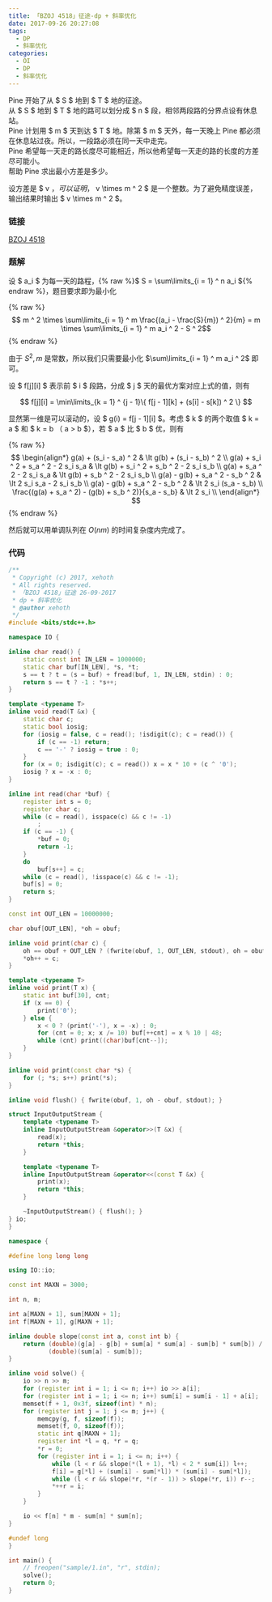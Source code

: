 ```yaml
---
title: 「BZOJ 4518」征途-dp + 斜率优化
date: 2017-09-26 20:27:08
tags:
  - DP
  - 斜率优化
categories:
  - OI
  - DP
  - 斜率优化
---
```

Pine 开始了从 $ S $ 地到 $ T $ 地的征途。  
从 $ S $ 地到 $ T $ 地的路可以划分成 $ n $ 段，相邻两段路的分界点设有休息站。  
Pine 计划用 $ m $ 天到达 $ T $ 地。除第 $ m $ 天外，每一天晚上 Pine 都必须在休息站过夜。所以，一段路必须在同一天中走完。  
Pine 希望每一天走的路长度尽可能相近，所以他希望每一天走的路的长度的方差尽可能小。  
帮助 Pine 求出最小方差是多少。

设方差是 $ v $，可以证明，$ v \times m ^ 2 $ 是一个整数。为了避免精度误差，输出结果时输出 $ v \times m ^ 2 $。

<!-- more -->

### 链接
[BZOJ 4518](http://www.lydsy.com/JudgeOnline/problem.php?id=4518)

### 题解
设 $ a_i $ 为每一天的路程，{% raw %}$ S = \sum\limits_{i = 1} ^ n a_i ${% endraw %}，题目要求即为最小化

{% raw %}$$
m ^ 2 \times \sum\limits_{i = 1} ^ m \frac{(a_i - \frac{S}{m}) ^ 2}{m} = m \times \sum\limits_{i = 1} ^ m a_i ^ 2 - S ^ 2$${% endraw %}

由于 $S ^ 2, m$ 是常数，所以我们只需要最小化 $\sum\limits_{i = 1} ^ m a_i ^ 2$ 即可。

设 $ f[j][i] $ 表示前 $ i $ 段路，分成 $ j $ 天的最优方案对应上式的值，则有

$$ f[j][i] = \min\limits_{k = 1} ^ {j - 1}\{ f[j - 1][k] + (s[i] - s[k]) ^ 2 \} $$

显然第一维是可以滚动的，设 $ g(i) = f[j - 1][i] $。考虑 $ k $ 的两个取值 $ k = a $ 和 $ k = b $（$ a > b $），若 $ a $ 比 $ b $ 优，则有

{% raw %}$$
\begin{align*}
g(a) + (s_i - s_a) ^ 2 & \lt g(b) + (s_i - s_b) ^ 2 \\
g(a) + s_i ^ 2 + s_a ^ 2 - 2 s_i s_a & \lt g(b) + s_i ^ 2 + s_b ^ 2 - 2 s_i s_b \\
g(a) + s_a ^ 2 - 2 s_i s_a & \lt g(b) + s_b ^ 2 - 2 s_i s_b \\
g(a) - g(b) + s_a ^ 2 - s_b ^ 2 & \lt 2 s_i s_a - 2 s_i s_b \\
g(a) - g(b) + s_a ^ 2 - s_b ^ 2 & \lt 2 s_i (s_a - s_b) \\
\frac{(g(a) + s_a ^ 2) - (g(b) + s_b ^ 2)}{s_a - s_b} & \lt 2 s_i \\
\end{align*}
$${% endraw %}

然后就可以用单调队列在 $O(nm)$ 的时间复杂度内完成了。

### 代码
``` cpp
/**
 * Copyright (c) 2017, xehoth
 * All rights reserved.
 * 「BZOJ 4518」征途 26-09-2017
 * dp + 斜率优化
 * @author xehoth
 */
#include <bits/stdc++.h>

namespace IO {

inline char read() {
    static const int IN_LEN = 1000000;
    static char buf[IN_LEN], *s, *t;
    s == t ? t = (s = buf) + fread(buf, 1, IN_LEN, stdin) : 0;
    return s == t ? -1 : *s++;
}

template <typename T>
inline void read(T &x) {
    static char c;
    static bool iosig;
    for (iosig = false, c = read(); !isdigit(c); c = read()) {
        if (c == -1) return;
        c == '-' ? iosig = true : 0;
    }
    for (x = 0; isdigit(c); c = read()) x = x * 10 + (c ^ '0');
    iosig ? x = -x : 0;
}

inline int read(char *buf) {
    register int s = 0;
    register char c;
    while (c = read(), isspace(c) && c != -1)
        ;
    if (c == -1) {
        *buf = 0;
        return -1;
    }
    do
        buf[s++] = c;
    while (c = read(), !isspace(c) && c != -1);
    buf[s] = 0;
    return s;
}

const int OUT_LEN = 10000000;

char obuf[OUT_LEN], *oh = obuf;

inline void print(char c) {
    oh == obuf + OUT_LEN ? (fwrite(obuf, 1, OUT_LEN, stdout), oh = obuf) : 0;
    *oh++ = c;
}

template <typename T>
inline void print(T x) {
    static int buf[30], cnt;
    if (x == 0) {
        print('0');
    } else {
        x < 0 ? (print('-'), x = -x) : 0;
        for (cnt = 0; x; x /= 10) buf[++cnt] = x % 10 | 48;
        while (cnt) print((char)buf[cnt--]);
    }
}

inline void print(const char *s) {
    for (; *s; s++) print(*s);
}

inline void flush() { fwrite(obuf, 1, oh - obuf, stdout); }

struct InputOutputStream {
    template <typename T>
    inline InputOutputStream &operator>>(T &x) {
        read(x);
        return *this;
    }

    template <typename T>
    inline InputOutputStream &operator<<(const T &x) {
        print(x);
        return *this;
    }

    ~InputOutputStream() { flush(); }
} io;
}

namespace {

#define long long long

using IO::io;

const int MAXN = 3000;

int n, m;

int a[MAXN + 1], sum[MAXN + 1];
int f[MAXN + 1], g[MAXN + 1];

inline double slope(const int a, const int b) {
    return (double)(g[a] - g[b] + sum[a] * sum[a] - sum[b] * sum[b]) /
           (double)(sum[a] - sum[b]);
}

inline void solve() {
    io >> n >> m;
    for (register int i = 1; i <= n; i++) io >> a[i];
    for (register int i = 1; i <= n; i++) sum[i] = sum[i - 1] + a[i];
    memset(f + 1, 0x3f, sizeof(int) * n);
    for (register int j = 1; j <= m; j++) {
        memcpy(g, f, sizeof(f));
        memset(f, 0, sizeof(f));
        static int q[MAXN + 1];
        register int *l = q, *r = q;
        *r = 0;
        for (register int i = 1; i <= n; i++) {
            while (l < r && slope(*(l + 1), *l) < 2 * sum[i]) l++;
            f[i] = g[*l] + (sum[i] - sum[*l]) * (sum[i] - sum[*l]);
            while (l < r && slope(*r, *(r - 1)) > slope(*r, i)) r--;
            *++r = i;
        }
    }

    io << f[n] * m - sum[n] * sum[n];
}

#undef long
}

int main() {
    // freopen("sample/1.in", "r", stdin);
    solve();
    return 0;
}
```

